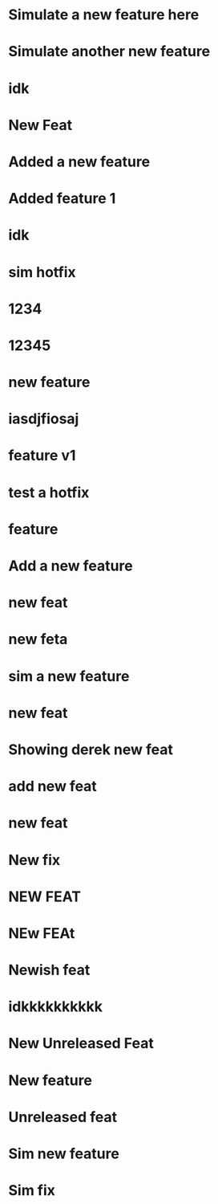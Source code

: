 # Simulate a new feature here

# Simulate another new feature

# idk

# New Feat

# Added a new feature

# Added feature 1

# idk

# sim hotfix

# 1234

# 12345

# new feature

# iasdjfiosaj

# feature v1

# test a hotfix

# feature

# Add a new feature

# new feat

# new feta

# sim a new feature

# new feat

# Showing derek new feat

# add new feat

# new feat

# New fix

# NEW FEAT

# NEw FEAt

# Newish feat

# idkkkkkkkkkk

# New Unreleased Feat

# New feature

# Unreleased feat

# Sim new feature

# Sim fix
